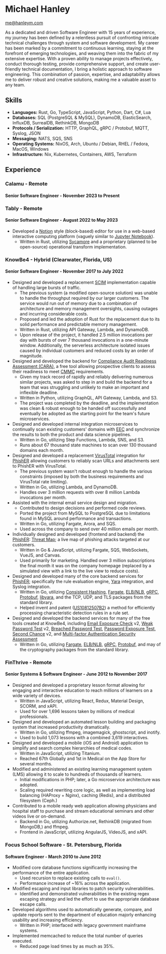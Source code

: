 # Michael Hanley

[me@hanleym.com](mailto:me@hanleym.com)

As a dedicated and driven Software Engineer with 15 years of experience, my journey has been defined by a relentless pursuit of confronting intricate technical challenges through system and software development. My career has been marked by a commitment to continuous learning, staying at the forefront of emerging technologies, and weaving them into the fabric of my extensive expertise. With a proven ability to manage projects effectively, conduct thorough testing, provide comprehensive support, and create user-friendly technical documentation, I bring a holistic approach to software engineering. This combination of passion, expertise, and adaptability allows me to deliver robust and creative solutions, making me a valuable asset to any team.

## Skills
- **Languages:** Rust, Go, TypeScript, JavaScript, Python, Dart, C#, Lua
- **Databases:** SQL (PostgreSQL & MySQL), DynamoDB, ElasticSearch, InfluxDB, SurrealDB, RethinkDB, MongoDB
- **Protocols / Serialization:** HTTP, GraphQL, gRPC / Protobuf, MQTT, Syslog, JSON
- **Messaging:** NATS, SQS, SNS
- **Operating Systems:** NixOS, Arch, Ubuntu / Debian, RHEL / Fedora, MacOS, Windows
- **Infrastructure:** Nix, Kubernetes, Containers, AWS, Terraform

## Experience

### Calamu - Remote
#### Senior Software Engineer - November 2023 to Present

### Tably - Remote
#### Senior Software Engineer - August 2022 to May 2023

- Developed a [Notion](https://www.notion.so/) style (block-based) editor for use in a web-based interactive computing platform (vaguely similar to [Jupyter Notebook](https://jupyter.org/)).
  - Written in Rust, utilizing [Sycamore](https://sycamore-rs.netlify.app/) and a proprietary (planned to be open-source) operational transform implementation.

### KnowBe4 - Hybrid (Clearwater, Florida, US)
#### Senior Software Engineer - November 2017 to July 2022
  
- Designed and developed a replacement [SCIM](http://www.simplecloud.info/) implementation capable of handling large bursts of traffic.
  - The previous system (a modified open-source solution) was unable to handle the throughput required by our larger customers. The service would run out of memory due to a combination of architecture and memory management oversights, causing outages and incurring considerable costs.
  - Proposed and led the adoption of Rust for the replacement due to its solid performance and predictable memory management.
  - Written in Rust, utilizing API Gateway, Lambda, and DynamoDB.
  - Upon release of the project, it handled 2.5 million invocations per day with bursts of over 7 thousand invocations in a one-minute window. Additionally, the serverless architecture isolated issues caused by individual customers and reduced costs by an order of magnitude.
- Designed and developed the backend for [Compliance Audit Readiness Assessment (CARA)](https://www.knowbe4.com/compliance-audit-readiness-assessment), a free tool allowing prospective clients to assess their readiness to meet [CMMC](https://www.acq.osd.mil/cmmc/) requirements.
  - Given my track record of rapidly and reliably delivering numerous similar projects, was asked to step in and build the backend for a team that was struggling and unlikely to make an important and inflexible deadline.
  - Written in Python, utilizing GraphQL, API Gateway, Lambda, and S3.
  - The project was completed by the deadline, and the implementation was clean & robust enough to be handed off successfully and eventually be adopted as the starting point for the team's future microservices.
- Designed and developed internal integration microservices to continually scan existing customers' domains with [EEC](https://www.knowbe4.com/email-exposure-check/) and synchronize the results to both the product and data science pipelines.
  - Written in Go, utilizing Step Functions, Lambda, SNS, and S3.
  - Runs about 67 thousand state machines to scan over 130 thousand domains each month.
- Designed and developed a replacement [VirusTotal](https://www.virustotal.com/) integration for [PhishER](https://www.knowbe4.com/products/phisher) allowing customers to reliably scan URLs and attachments sent to PhishER with VirusTotal.
  - The previous system wasn't robust enough to handle the various constraints (imposed by both the business requirements and VirusTotal rate limiting).
  - Written in Go, utilizing Lambda, and DynamoDB.
  - Handles over 3 million requests with over 8 million Lambda invocations per month.
- Assisted with the internal email service design and migration.
  - Contributed to design decisions and performed code reviews.
  - Ported the project from MySQL to PostgreSQL due to limitations found in MySQL around performance and transactions.
  - Written in Go, utilizing Fargate, Arora, and SQS.
  - Used across the company to send over 40 million emails per month.
- Individually designed and developed (frontend and backend) the [PhishER](https://www.knowbe4.com/products/phisher): [Threat Map](https://map.knowbe4.com/); a live map of phishing attacks targeted at our customers.
  - Written in Go & JavaScript, utilizing Fargate, SQS, WebSockets, VueJS, and Canvas.
  - Used primarily for marketing. Handled over 3 million subscriptions the final month it was on the company homepage (replaced by a simulated view with a link to the live view to reduce costs).
- Designed and developed many of the core backend services for [PhishER](https://www.knowbe4.com/products/phisher); specifically the rule evaluation engine, [Yara](https://virustotal.github.io/yara/) integration, and Syslog integration.
  - Written in Go, utilizing [Consistent Hashing](https://en.wikipedia.org/wiki/Consistent_hashing), [Fargate](https://aws.amazon.com/fargate/), [ELB/NLB](https://aws.amazon.com/elasticloadbalancing/network-load-balancer/), [gRPC](https://grpc.io/), [Protobuf](https://developers.google.com/protocol-buffers), [libyara](https://yara.readthedocs.io/en/stable/capi.html), and the TCP, UDP, and TLS packages from the standard library.
  - Helped invent and patent ([US10812507B2](https://patents.google.com/patent/US10812507B2/)) a method for efficiently processing characteristic detection rules in a rule set.
- Designed and developed the backend services for many of the free tools created at KnowBe4, including [Email Exposure Check](https://www.knowbe4.com/email-exposure-check/) v2, [Weak Password Test](https://www.knowbe4.com/weak-password-test) v2, [Breached Password Test](https://www.knowbe4.com/breached-password-test), [Password Exposure Test](https://www.knowbe4.com/password-exposure-test), [Second Chance](https://www.knowbe4.com/second-chance) v2, and [Multi-factor Authentication Security Assessment](multi-factor-authentication-security-assessment)
  - Written in Go, utilizing [Fargate](https://aws.amazon.com/fargate/), [ELB/NLB](https://aws.amazon.com/elasticloadbalancing/network-load-balancer/), [gRPC](https://grpc.io/), [Protobuf](https://developers.google.com/protocol-buffers), and may of the cryptography packages from the standard library.

### FinThrive - Remote
#### Senior Systems & Software Engineer - June 2012 to November 2017
- Designed and developed a proprietary lesson format allowing for engaging and interactive education to reach millions of learners on a wide variety of devices.
  - Written in JavaScript, utilizing React, Redux, Material Design, SCORM, and xAPI.
  - Used for over 1,696 lessons taken by millions of medical professionals.
- Designed and developed an automated lesson building and packaging system that increased productivity dramatically.
  - Written in Go, utilizing ffmpeg, imagemagick, ghostscript, and inotify.
  - Used to build 1,073 lessons with a combined 3,619 interactives.
- Designed and developed a mobile (iOS and Android) application to simplify and search complex hierarchies of medical codes.
  - Written in JavaScript, utilizing Titanium.
  - Reached 67th Globally and 1st in Medical on the App Store for several months.
- Modified and administered an existing learning management system (LMS) allowing it to scale to hundreds of thousands of learners.
  - Initial modifications in PHP; later, a Go microservice architecture was adopted.
  - Scaling required rewriting core logic, as well as implementing load balancing (HAProxy + Nginx), caching (Redis), and a distributed filesystem (Ceph.)
- Contributed to a mobile ready web application allowing physicians and hospital staff to purchase and stream educational seminars and other videos live or on-demand.
  - Backend in Go, utilizing Authorize.net, RethinkDB (migrated from MongoDB,) and ffmpeg.
  - Frontend in JavaScript, utilizing AngularJS, VideoJS, and xAPI.

### Focus School Software - St. Petersburg, Florida
#### Software Engineer - March 2010 to June 2012
- Modified core database functions significantly increasing the performance of the entire application.
  - Used recursion to replace existing calls to `eval()`.
  - Performance increase of ~16% across the application.
- Modified escaping and input libraries to patch security vulnerabilities.
  - Identified and demonstrated vulnerabilities in the existing regex escaping strategy and led the effort to use the appropriate database escape calls.
- Developed algorithms used to automatically generate, compare, and update reports sent to the department of education majorly enhancing usability and increasing efficiency.
  - Written in PHP; interfaced with legacy government mainframe systems.
- Implemented memcached to reduce the total number of queries executed.
  - Reduced page load times by as much as 35%.

